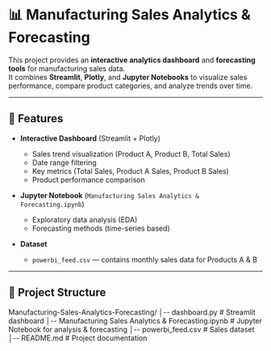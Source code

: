 # 📊 Manufacturing Sales Analytics & Forecasting

This project provides an **interactive analytics dashboard** and **forecasting tools** for manufacturing sales data.  
It combines **Streamlit**, **Plotly**, and **Jupyter Notebooks** to visualize sales performance, compare product categories, and analyze trends over time.

---

## 🚀 Features
- **Interactive Dashboard** (Streamlit + Plotly)
  - Sales trend visualization (Product A, Product B, Total Sales)
  - Date range filtering
  - Key metrics (Total Sales, Product A Sales, Product B Sales)
  - Product performance comparison

- **Jupyter Notebook** (`Manufacturing Sales Analytics & Forecasting.ipynb`)
  - Exploratory data analysis (EDA)
  - Forecasting methods (time-series based)

- **Dataset**
  - `powerbi_feed.csv` — contains monthly sales data for Products A & B

---

## 📂 Project Structure
Manufacturing-Sales-Analytics-Forecasting/
│-- dashboard.py # Streamlit dashboard
│-- Manufacturing Sales Analytics & Forecasting.ipynb # Jupyter Notebook for analysis & forecasting
│-- powerbi_feed.csv # Sales dataset
│-- README.md # Project documentation